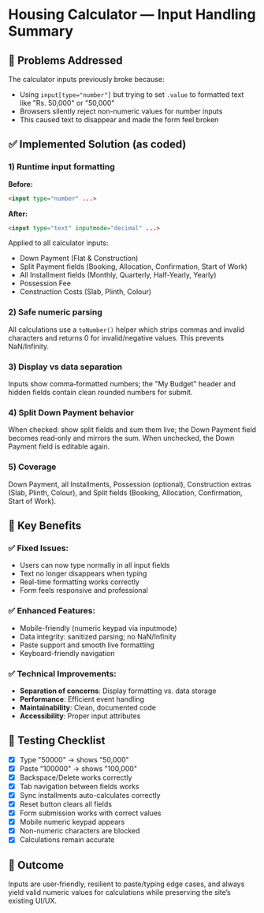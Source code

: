 # Housing Calculator — Input Handling Summary

## 🐛 Problems Addressed
The calculator inputs previously broke because:
- Using `input[type="number"]` but trying to set `.value` to formatted text like "Rs. 50,000" or "50,000"
- Browsers silently reject non-numeric values for number inputs
- This caused text to disappear and made the form feel broken

## ✅ Implemented Solution (as coded)

### 1) Runtime input formatting
**Before:**
```html
<input type="number" ...>
```

**After:**
```html
<input type="text" inputmode="decimal" ...>
```

Applied to all calculator inputs:
- Down Payment (Flat & Construction)
- Split Payment fields (Booking, Allocation, Confirmation, Start of Work)
- All Installment fields (Monthly, Quarterly, Half-Yearly, Yearly)
- Possession Fee
- Construction Costs (Slab, Plinth, Colour)

### 2) Safe numeric parsing
All calculations use a `toNumber()` helper which strips commas and invalid characters and returns 0 for invalid/negative values. This prevents NaN/Infinity.

### 3) Display vs data separation
Inputs show comma‑formatted numbers; the "My Budget" header and hidden fields contain clean rounded numbers for submit.

### 4) Split Down Payment behavior
When checked: show split fields and sum them live; the Down Payment field becomes read‑only and mirrors the sum. When unchecked, the Down Payment field is editable again.

### 5) Coverage
Down Payment, all Installments, Possession (optional), Construction extras (Slab, Plinth, Colour), and Split fields (Booking, Allocation, Confirmation, Start of Work).

## 🎯 Key Benefits

### ✅ **Fixed Issues:**
- Users can now type normally in all input fields
- Text no longer disappears when typing
- Real-time formatting works correctly
- Form feels responsive and professional

### ✅ **Enhanced Features:**
- Mobile-friendly (numeric keypad via inputmode)
- Data integrity: sanitized parsing; no NaN/Infinity
- Paste support and smooth live formatting
- Keyboard-friendly navigation

### ✅ **Technical Improvements:**
- **Separation of concerns**: Display formatting vs. data storage
- **Performance**: Efficient event handling
- **Maintainability**: Clean, documented code
- **Accessibility**: Proper input attributes

## 🧪 Testing Checklist

- [x] Type "50000" → shows "50,000"
- [x] Paste "100000" → shows "100,000"
- [x] Backspace/Delete works correctly
- [x] Tab navigation between fields works
- [x] Sync installments auto-calculates correctly
- [x] Reset button clears all fields
- [x] Form submission works with correct values
- [x] Mobile numeric keypad appears
- [x] Non-numeric characters are blocked
- [x] Calculations remain accurate

## 🚀 Outcome
Inputs are user‑friendly, resilient to paste/typing edge cases, and always yield valid numeric values for calculations while preserving the site’s existing UI/UX.
